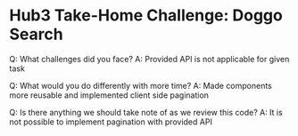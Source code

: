 # Hub3 Take-Home Challenge: Doggo Search

Q: What challenges did you face?
A: Provided API is not applicable for given task

Q: What would you do differently with more time?
A: Made components more reusable and implemented client side pagination

Q: Is there anything we should take note of as we review this code?
A: It is not possible to implement pagination with provided API
